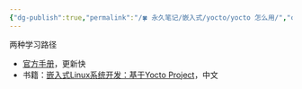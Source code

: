 ```yaml
---
{"dg-publish":true,"permalink":"/🍀 永久笔记/嵌入式/yocto/yocto 怎么用/","created":"2023/03/04 00:00:51","updated":"2023/03/07 13:15:42"}
---
```



两种学习路径

- [官方手册](https://docs.yoctoproject.org/)，更新快
- 书籍：[嵌入式Linux系统开发：基于Yocto Project](https://weread.qq.com/web/reader/61d32a60718f638961d491cke4d32d5015e4da3b7fbb1fa)，中文

